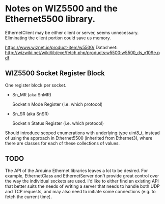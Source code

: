 # Notes on WIZ5500 and the Ethernet5500 library.

EthernetClient may be either client or server, seems unnecessary. Eliminating
the client portion could save us memory.

https://www.wiznet.io/product-item/w5500/ Datasheet:
http://wizwiki.net/wiki/lib/exe/fetch.php/products:w5500:w5500_ds_v109e.pdf

## WIZ5500 Socket Register Block

One register block per socket.

*   Sn_MR (aka SnMR)

    Socket n Mode Register (i.e. which protocol)

*   Sn_SR (aka SnSR)

    Socket n Status Register (i.e. which protocol)

Should introduce scoped enumerations with underlying type uint8_t, instead of
using the approach in Ethernet5500 (inherited from Ethernet3), where there are
classes for each of these collections of values.

## TODO

The API of the Arduino Ethernet libraries leaves a lot to be desired. For
example, EthernetClass and EthernetServer don't provide great control over the
way the individual sockets are used. I'd like to either find an existing API
that better suits the needs of writing a server that needs to handle both UDP
and TCP requests, and may also need to initiate some connections (e.g. to fetch
the current time).
